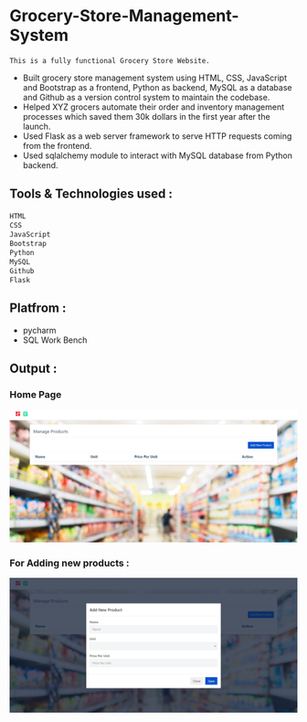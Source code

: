 # Grocery-Store-Management-System

    This is a fully functional Grocery Store Website.
    
* Built grocery store management system using HTML, CSS, JavaScript and Bootstrap as a frontend, Python as backend, MySQL as a database and Github as a version control system to maintain the codebase.
* Helped XYZ grocers automate their order and inventory management processes which saved them 30k dollars in the first year after the launch.
* Used Flask as a web server framework to serve HTTP requests coming from the frontend.
* Used sqlalchemy module to interact with MySQL database from Python backend.

## Tools & Technologies used :
    HTML
    CSS
    JavaScript
    Bootstrap
    Python
    MySQL
    Github
    Flask
    
## Platfrom :
* pycharm
* SQL Work Bench
    
## Output :
### Home Page 
![Screenshot](https://github.com/ipithani/Grocery--Store-Management-System/blob/main/Home%20page.png)

### For Adding new products :
![Screenshot](https://github.com/ipithani/Grocery--Store-Management-System/blob/main/New%20product.png)

